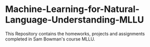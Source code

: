 # Machine-Learning-for-Natural-Language-Understanding-MLLU
This Repository contains the homeworks, projects and assignments completed in Sam Bowman's course MLLU.
